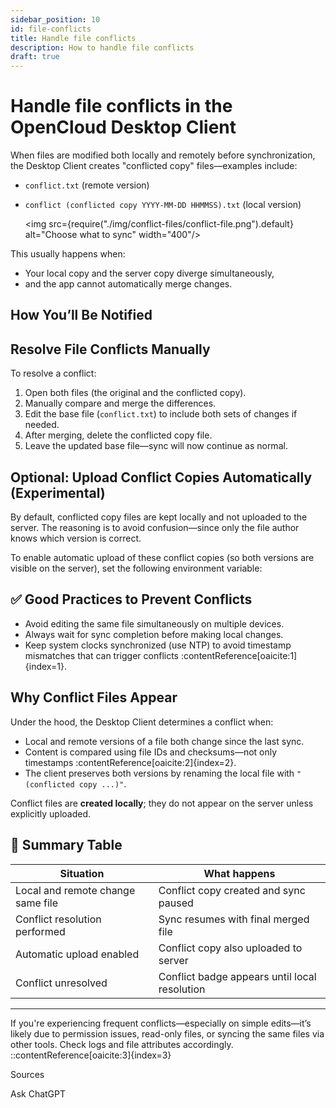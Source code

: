 ```yaml
---
sidebar_position: 10
id: file-conflicts
title: Handle file conflicts
description: How to handle file conflicts
draft: true
---
```


# Handle file conflicts in the OpenCloud Desktop Client

When files are modified both locally and remotely before synchronization, the Desktop Client creates "conflicted copy" files—examples include:

- `conflict.txt` (remote version)
- `conflict (conflicted copy YYYY-MM-DD HHMMSS).txt` (local version)

  <img src={require("./img/conflict-files/conflict-file.png").default} alt="Choose what to sync" width="400"/>

This usually happens when:

- Your local copy and the server copy diverge simultaneously,
- and the app cannot automatically merge changes.

## How You’ll Be Notified


## Resolve File Conflicts Manually

To resolve a conflict:

1. Open both files (the original and the conflicted copy).
2. Manually compare and merge the differences.
3. Edit the base file (`conflict.txt`) to include both sets of changes if needed.
4. After merging, delete the conflicted copy file.
5. Leave the updated base file—sync will now continue as normal.

## Optional: Upload Conflict Copies Automatically (Experimental)

By default, conflicted copy files are kept locally and not uploaded to the server. The reasoning is to avoid confusion—since only the file author knows which version is correct.

To enable automatic upload of these conflict copies (so both versions are visible on the server), set the following environment variable:

## ✅ Good Practices to Prevent Conflicts

- Avoid editing the same file simultaneously on multiple devices.
- Always wait for sync completion before making local changes.
- Keep system clocks synchronized (use NTP) to avoid timestamp mismatches that can trigger conflicts :contentReference[oaicite:1]{index=1}.

## Why Conflict Files Appear

Under the hood, the Desktop Client determines a conflict when:

- Local and remote versions of a file both change since the last sync.
- Content is compared using file IDs and checksums—not only timestamps :contentReference[oaicite:2]{index=2}.
- The client preserves both versions by renaming the local file with `"(conflicted copy ...)"`.

Conflict files are **created locally**; they do not appear on the server unless explicitly uploaded.

## 🧩 Summary Table

| Situation                     | What happens                                       |
|------------------------------|----------------------------------------------------|
| Local and remote change same file | Conflict copy created and sync paused        |
| Conflict resolution performed | Sync resumes with final merged file              |
| Automatic upload enabled     | Conflict copy also uploaded to server            |
| Conflict unresolved          | Conflict badge appears until local resolution     |

--- 

If you're experiencing frequent conflicts—especially on simple edits—it’s likely due to permission issues, read-only files, or syncing the same files via other tools. Check logs and file attributes accordingly.
::contentReference[oaicite:3]{index=3}










Sources

Ask ChatGPT
